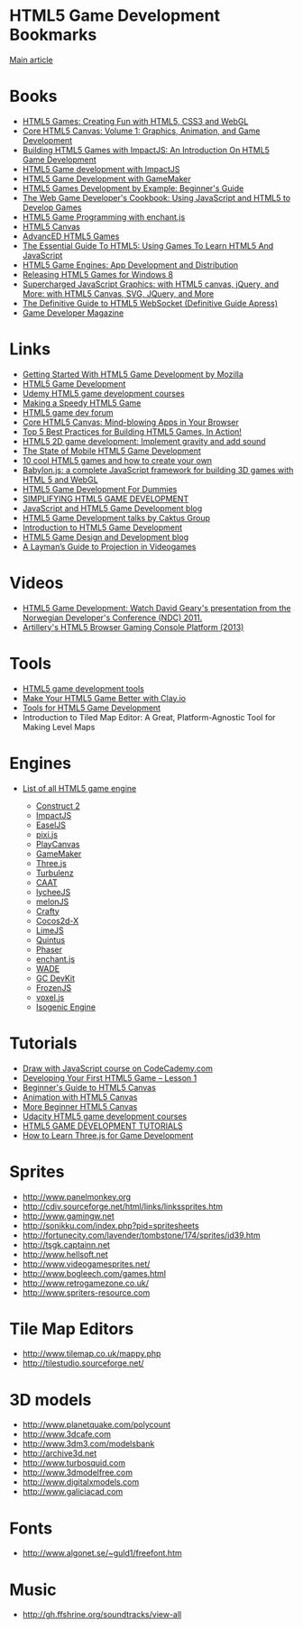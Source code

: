 HTML5 Game Development Bookmarks
======================

<a href="http://www.antonoffplus.com/html5-game-development-bookmarks/">Main article</a>

<h1>Books</h1>
<ul>
	<li><a href="http://www.amazon.co.uk/HTML5-Games-Creating-CSS3-WebGL/dp/1119975085/ref=sr_1_2?ie=UTF8&qid=1381523354&sr=8-2&keywords=html5+game+development">HTML5 Games: Creating Fun with HTML5, CSS3 and WebGL</a></li>
	<li><a href="http://www.amazon.co.uk/Core-HTML5-Canvas-Animation-Development/dp/0132761610/ref=sr_1_5?ie=UTF8&qid=1381523354&sr=8-5&keywords=html5+game+development">Core HTML5 Canvas: Volume 1: Graphics, Animation, and Game Development</a></li>
	<li><a href="http://www.amazon.co.uk/Building-HTML5-Games-ImpactJS-Introduction/dp/1449315178/ref=sr_1_3?ie=UTF8&qid=1381523354&sr=8-3&keywords=html5+game+development">Building HTML5 Games with ImpactJS: An Introduction On HTML5 Game Development</a></li>
	<li><a href="http://www.amazon.co.uk/HTML5-Game-development-ImpactJS-ebook/dp/B00BFB827Q/ref=sr_1_6?ie=UTF8&qid=1381523354&sr=8-6&keywords=html5+game+development">HTML5 Game development with ImpactJS</a></li>
	<li><a href="http://www.amazon.co.uk/HTML5-Development-GameMaker-Jason-Elliott/dp/1849694109/ref=sr_1_9?ie=UTF8&qid=1381523354&sr=8-9&keywords=html5+game+development">HTML5 Game Development with GameMaker</a></li>
	<li><a href="http://www.amazon.co.uk/HTML5-Games-Development-Example-Beginner%2527s/dp/1849691266/ref=sr_1_8?ie=UTF8&qid=1381523354&sr=8-8&keywords=html5+game+development">HTML5 Games Development by Example: Beginner's Guide</a></li>
	<li><a href="http://www.amazon.co.uk/The-Web-Game-Developers-Cookbook/dp/0321898389/ref=sr_1_10?ie=UTF8&qid=1381523354&sr=8-10&keywords=html5+game+development">The Web Game Developer's Cookbook: Using JavaScript and HTML5 to Develop Games</a></li>
	<li><a href="http://www.amazon.co.uk/HTML5-Game-Programming-enchant-js-Shimizu/dp/1430247436/ref=sr_1_12?ie=UTF8&qid=1381523354&sr=8-12&keywords=html5+game+development">HTML5 Game Programming with enchant.js</a></li>
	<li><a href="http://www.amazon.co.uk/HTML5-Canvas-Steve-Fulton/dp/1449334989/ref=sr_1_14?ie=UTF8&qid=1381523354&sr=8-14&keywords=html5+game+development">HTML5 Canvas</a></li>
	<li><a href="http://www.amazon.co.uk/AdvancED-HTML5-Games-Apress-Media/dp/1430235098/ref=sr_1_18?ie=UTF8&qid=1381523522&sr=8-18&keywords=html5+game+development">AdvancED HTML5 Games</a></li>
	<li><a href="http://www.amazon.co.uk/The-Essential-Guide-HTML5-JavaScript/dp/1430233834/ref=sr_1_19?ie=UTF8&qid=1381523522&sr=8-19&keywords=html5+game+development">The Essential Guide To HTML5: Using Games To Learn HTML5 And JavaScript</a></li>
	<li><a href="http://www.amazon.co.uk/HTML5-Game-Engines-Development-Distribution/dp/1466594004/ref=sr_1_20?ie=UTF8&qid=1381523522&sr=8-20&keywords=html5+game+development">HTML5 Game Engines: App Development and Distribution</a></li>
	<li><a href="http://www.amazon.co.uk/Releasing-HTML5-Games-Windows-8/dp/1449360505/ref=sr_1_24?ie=UTF8&qid=1381523522&sr=8-24&keywords=html5+game+development">Releasing HTML5 Games for Windows 8</a></li>
	<li><a href="http://www.amazon.co.uk/Supercharged-JavaScript-Graphics-canvas-jQuery/dp/1449393632/ref=sr_1_25?ie=UTF8&qid=1381523522&sr=8-25&keywords=html5+game+development">Supercharged JavaScript Graphics: with HTML5 canvas, jQuery, and More: with HTML5 Canvas, SVG, JQuery, and More</a></li>
	<li><a href="http://www.amazon.co.uk/Definitive-Guide-HTML5-WebSocket-Apress/dp/1430247401/ref=sr_1_31?ie=UTF8&qid=1381523522&sr=8-31&keywords=html5+game+development">The Definitive Guide to HTML5 WebSocket (Definitive Guide Apress)</a></li>
	<li><a href="http://gdcvault.com/gdmag">Game Developer Magazine</a></li>
</ul>

<h1>Links</h1>
<ul>
	<li><a href="https://hacks.mozilla.org/2013/09/getting-started-with-html5-game-development/">Getting Started With HTML5 Game Development by Mozilla</a></li>
	<li><a href="http://www.html5gamedevelopment.com/">HTML5 Game Development</a></li>
	<li><a href="https://www.udemy.com/courses/search/?q=html5+game+development">Udemy HTML5 game development courses</a></li>
	<li><a href="https://developers.facebook.com/blog/post/2012/04/17/making-a-speedy-html5-game/">Making a Speedy HTML5 Game</a></li>
	<li><a href="http://www.html5gamedevs.com/">HTML5 game dev forum</a></li>
	<li><a href="http://www.infoq.com/presentations/Core-HTML5-Canvas">Core HTML5 Canvas: Mind-blowing Apps in Your Browser</a></li>
	<li><a href="http://msdn.microsoft.com/en-us/hh563503.aspx">Top 5 Best Practices for Building HTML5 Games, In Action!</a></li>
	<li><a href="http://www.ibm.com/developerworks/library/wa-html5-game9/">HTML5 2D game development: Implement gravity and add sound</a></li>
	<li><a href="http://www.html5gamedevelopment.org/StateofHTML5GameDevelopment/#.UlhkFiTrynM">The State of Mobile HTML5 Game Development</a></li>
	<li><a href="http://www.designer-daily.com/10-cool-html5-games-and-how-to-create-your-own-23820">10 cool HTML5 games and how to create your own</a></li>
	<li><a href="http://blogs.msdn.com/b/eternalcoding/archive/2013/06/27/babylon-js-a-complete-javascript-framework-for-building-3d-games-with-html-5-and-webgl.aspx">Babylon.js: a complete JavaScript framework for building 3D games with HTML 5 and WebGL</a></li>
	<li><a href="http://www.dummies.com/how-to/content/html5-game-development-for-dummies-cheat-sheet.html">HTML5 Game Development For Dummies</a></li>
	<li><a href="http://www.ubelly.com/2013/08/simplifying-html5-game-development/">SIMPLIFYING HTML5 GAME DEVELOPMENT</a></li>
	<li><a href="http://blog.sklambert.com/">JavaScript and HTML5 Game Development blog</a></li>
	<li><a href="http://talks.caktusgroup.com/lightning-talks/2012/html5-game-development/#/">HTML5 Game Development talks by Caktus Group</a></li>
	<li><a href="http://training.bocoup.com/html5-game-dev/">Introduction to HTML5 Game Development</a></li>
	<li><a href="http://www.spacemonsters.co.uk/">HTML5 Game Design and Development blog</a></li>
	<li><a href="http://www.significant-bits.com/a-laymans-guide-to-projection-in-videogames">A Layman’s Guide to Projection in Videogames</a></li>

</ul>

<h1>Videos</h1>
<ul>
	<li><a href="http://vimeo.com/43529194">HTML5 Game Development: Watch David Geary's presentation from the Norwegian Developer's Conference (NDC) 2011.</a></li>
	<li><a href="http://www.youtube.com/watch?v=NiCy5igO9-I">Artillery's HTML5 Browser Gaming Console Platform (2013)</a></li>
</ul>

<h1>Tools</h1>
<ul>
	<li><a href="http://www.html5gamedevelopment.com/html5-tools">HTML5 game development tools</a></li>
	<li><a href="http://clay.io/development-tools">Make Your HTML5 Game Better with Clay.io</a></li>
	<li><a href="http://developer.html5dev-software.intel.com/?q=node/158">Tools for HTML5 Game Development</a></li>
	<li><a href="http://gamedev.tutsplus.com/tutorials/level-design/introduction-to-tiled-map-editor/"></a>Introduction to Tiled Map Editor: A Great, Platform-Agnostic Tool for Making Level Maps</li>
</ul>

<h1>Engines</h1>
<ul>
	<li><a href="http://html5gameengine.com/">List of all HTML5 game engine</a></li>
	<ul>
		<li><a href="https://www.scirra.com">Construct 2</a></li>
		<li><a href="http://impactjs.com/">ImpactJS</a></li>
		<li><a href="http://createjs.com/">EaselJS</a></li>
		<li><a href="https://github.com/GoodBoyDigital/pixi.js">pixi.js</a></li>
		<li><a href="http://playcanvas.com/">PlayCanvas</a></li>
		<li><a href="http://www.yoyogames.com/studio">GameMaker</a></li>
		<li><a href="http://threejs.org/">Three.js</a></li>
		<li><a href="http://biz.turbulenz.com/developers">Turbulenz</a></li>
		<li><a href="http://www.ludei.com/tech/caat">CAAT</a></li>
		<li><a href="http://lycheejs.org/index.html">lycheeJS</a></li>
		<li><a href="http://melonjs.org/">melonJS</a></li>
		<li><a href="http://craftyjs.com/">Crafty</a></li>
		<li><a href="https://github.com/cocos2d/cocos2d-html5">Cocos2d-X</a></li>
		<li><a href="http://www.limejs.com/">LimeJS</a></li>
		<li><a href="http://html5quintus.com/">Quintus</a></li>
		<li><a href="http://phaser.io/">Phaser</a></li>
		<li><a href="http://enchantjs.com/">enchant.js</a></li>
		<li><a href="http://www.clockworkchilli.com/index.php/main/tech">WADE</a></li>
		<li><a href="http://docs.gameclosure.com/">GC DevKit</a></li>
		<li><a href="http://frozenjs.com/">FrozenJS</a></li>
		<li><a href="http://voxeljs.com/">voxel.js</a></li>
		<li><a href="http://www.isogenicengine.com/">Isogenic Engine</a></li>
	</ul>
</ul>


<h1>Tutorials</h1>
<ul>
	<li><a href="http://www.codecademy.com/courses/web-beginner-en-SWM11/0/2?curriculum_id=50b91eda28c2fb212300039e">Draw with JavaScript course on CodeCademy.com</a></li>
	<li><a href="http://www.script-tutorials.com/html5-game-development-lesson-1/">Developing Your First HTML5 Game – Lesson 1</a></li>
	<li><a href="http://codular.com/beginner-html5-canvas">Beginner's Guide to HTML5 Canvas</a></li>
	<li><a href="Animation with HTML5 Canvas">Animation with HTML5 Canvas</a></li>
	<li><a href="http://codular.com/more-html5-canvas">More Beginner HTML5 Canvas</a></li>
	<li><a href="https://www.udacity.com/course/cs255">Udacity HTML5 game development courses</a></li>
	<li><a href="http://html5gamedev.samlancashire.com/">HTML5 GAME DEVELOPMENT TUTORIALS</a></li>
	<li><a href="http://gamedev.tutsplus.com/articles/how-to-learn/how-to-learn-three-js-for-game-development/">How to Learn Three.js for Game Development</a></li>
</ul>

<h1>Sprites</h1>
<ul>
	<li><a href="http://www.panelmonkey.org">http://www.panelmonkey.org</a>     </li>
	<li><a href="http://cdiv.sourceforge.net/html/links/linkssprites.htm">http://cdiv.sourceforge.net/html/links/linkssprites.htm</a>     </li>
	<li><a href="http://www.gamingw.net">http://www.gamingw.net</a>  </li>
	<li><a href="http://sonikku.com/index.php?pid=spritesheets">http://sonikku.com/index.php?pid=spritesheets</a></li>
	<li><a href="http://fortunecity.com/lavender/tombstone/174/sprites/id39.htm">http://fortunecity.com/lavender/tombstone/174/sprites/id39.htm</a></li>
	<li><a href="http://tsgk.captainn.net">http://tsgk.captainn.net</a></li>
	<li><a href="http://www.hellsoft.net">http://www.hellsoft.net</a>     </li>
	<li><a href="http://www.videogamesprites.net/">http://www.videogamesprites.net/</a>  </li>
	<li><a href="http://www.bogleech.com/games.html">http://www.bogleech.com/games.html</a>    </li>
	<li><a href="http://www.retrogamezone.co.uk/">http://www.retrogamezone.co.uk/</a>  </li>
	<li><a href="http://www.spriters-resource.com">http://www.spriters-resource.com</a></li>
</ul>

<h1>Tile Map Editors</h1>
<ul>
	<li><a href="http://www.tilemap.co.uk/mappy.php">http://www.tilemap.co.uk/mappy.php</a></li>
	<li><a href="http://tilestudio.sourceforge.net/">http://tilestudio.sourceforge.net/</a></li>
</ul>

<h1>3D models</h1>
<ul>
	<li><a href="http://www.planetquake.com/polycount">http://www.planetquake.com/polycount</a></li>
	<li><a href="http://www.3dcafe.com">http://www.3dcafe.com</a></li>
	<li><a href="http://www.3dm3.com/modelsbank">http://www.3dm3.com/modelsbank</a></li>
	<li><a href="http://archive3d.net">http://archive3d.net</a></li>
	<li><a href="http://www.turbosquid.com">http://www.turbosquid.com</a></li>
	<li><a href="http://www.3dmodelfree.com">http://www.3dmodelfree.com</a></li>
	<li><a href="http://www.digitalxmodels.com">http://www.digitalxmodels.com</a></li>
	<li><a href="http://www.galiciacad.com">http://www.galiciacad.com</a></li>
</ul>

<h1>Fonts</h1>
<ul>
	<li><a href="http://www.algonet.se/~guld1/freefont.htm">http://www.algonet.se/~guld1/freefont.htm</a></li>
</ul>	

<h1>Music</h1>
<ul>
	<li><a href="http://gh.ffshrine.org/soundtracks/view-all">http://gh.ffshrine.org/soundtracks/view-all</a></li>
</ul>